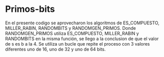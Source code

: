 # Primos-bits
En el presente codigo se aprovecharon los algoritmos de ES_COMPUESTO, MILLER_RABIN, RANDOMBITS y RANDOMGEN_PRIMOS. Donde RANDOMGEN_PRIMOS utiliza ES_COMPUESTO, MILLER_RABIN y RANDOMBITS en la misma función, se llego a la conclusion de que el valor de s es b a la 4. Se utiliza un bucle que repite el proceso con 3 valores diferentes uno de 16, uno de 32 y uno de 64 bits.
